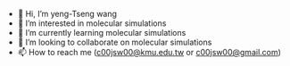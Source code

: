 - 👋 Hi, I’m yeng-Tseng wang
- 👀 I’m interested in molecular simulations
- 🌱 I’m currently learning  molecular simulations
- 💞️ I’m looking to collaborate on  molecular simulations
- 📫 How to reach me (c00jsw00@kmu.edu.tw or c00jsw00@gmail.com)

<!---
c00jsw00/c00jsw00 is a ✨ special ✨ repository because its `README.md` (this file) appears on your GitHub profile.
You can click the Preview link to take a look at your changes.
--->

